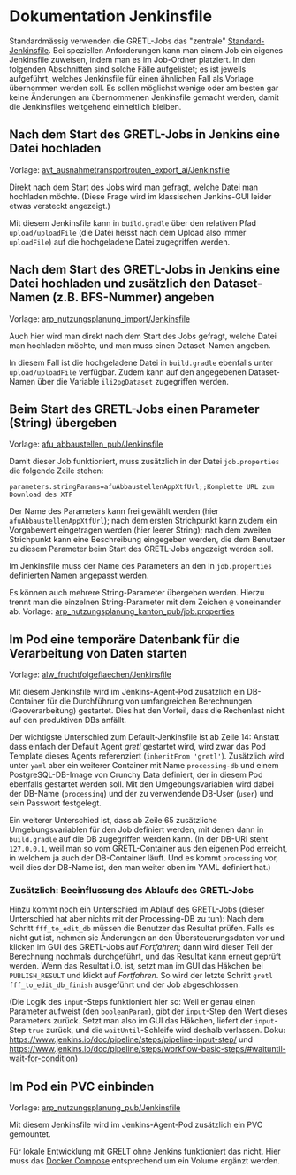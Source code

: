 # Dokumentation Jenkinsfile

Standardmässig verwenden die GRETL-Jobs
das "zentrale" [Standard-Jenkinsfile](Jenkinsfile).
Bei speziellen Anforderungen kann man einem Job
ein eigenes Jenkinsfile zuweisen,
indem man es im Job-Ordner platziert.
In den folgenden Abschnitten sind solche Fälle aufgelistet;
es ist jeweils aufgeführt, welches Jenkinsfile für einen ähnlichen Fall
als Vorlage übernommen werden soll.
Es sollen möglichst wenige oder am besten gar keine Änderungen
am übernommenen Jenkinsfile gemacht werden,
damit die Jenkinsfiles weitgehend einheitlich bleiben.

## Nach dem Start des GRETL-Jobs in Jenkins eine Datei hochladen

Vorlage: [avt_ausnahmetransportrouten_export_ai/Jenkinsfile](avt_ausnahmetransportrouten_export_ai/Jenkinsfile)

Direkt nach dem Start des Jobs wird man gefragt,
welche Datei man hochladen möchte.
(Diese Frage wird im klassischen Jenkins-GUI leider etwas versteckt angezeigt.)

Mit diesem Jenkinsfile kann in `build.gradle`
über den relativen Pfad `upload/uploadFile`
(die Datei heisst nach dem Upload also immer `uploadFile`)
auf die hochgeladene Datei zugegriffen werden.

## Nach dem Start des GRETL-Jobs in Jenkins eine Datei hochladen und zusätzlich den Dataset-Namen (z.B. BFS-Nummer) angeben

Vorlage: [arp_nutzungsplanung_import/Jenkinsfile](arp_nutzungsplanung_import/Jenkinsfile)

Auch hier wird man direkt nach dem Start des Jobs gefragt,
welche Datei man hochladen möchte, und man muss einen Dataset-Namen angeben.

In diesem Fall ist die hochgeladene Datei in `build.gradle`
ebenfalls unter `upload/uploadFile` verfügbar.
Zudem kann auf den angegebenen Dataset-Namen
über die Variable `ili2pgDataset` zugegriffen werden.

## Beim Start des GRETL-Jobs einen Parameter (String) übergeben

Vorlage: [afu_abbaustellen_pub/Jenkinsfile](afu_abbaustellen_pub/Jenkinsfile)

Damit dieser Job funktioniert, muss zusätzlich in der Datei `job.properties`
die folgende Zeile stehen:

```
parameters.stringParams=afuAbbaustellenAppXtfUrl;;Komplette URL zum Download des XTF
```

Der Name des Parameters kann frei gewählt werden
(hier `afuAbbaustellenAppXtfUrl`);
nach dem ersten Strichpunkt kann zudem ein Vorgabewert eingetragen werden
(hier leerer String);
nach dem zweiten Strichpunkt kann eine Beschreibung eingegeben werden,
die dem Benutzer zu diesem Parameter
beim Start des GRETL-Jobs angezeigt werden soll.

Im Jenkinsfile muss der Name des Parameters an den
in `job.properties` definierten Namen angepasst werden.

Es können auch mehrere String-Parameter übergeben werden.
Hierzu trennt man die einzelnen String-Parameter
mit dem Zeichen `@` voneinander ab.
Vorlage: [arp_nutzungsplanung_kanton_pub/job.properties](arp_nutzungsplanung_kanton_pub/job.properties)

## Im Pod eine temporäre Datenbank für die Verarbeitung von Daten starten

Vorlage: [alw_fruchtfolgeflaechen/Jenkinsfile](alw_fruchtfolgeflaechen/Jenkinsfile)

Mit diesem Jenkinsfile wird im Jenkins-Agent-Pod zusätzlich ein DB-Container
für die Durchführung von umfangreichen Berechnungen (Geoverarbeitung) gestartet.
Dies hat den Vorteil,
dass die Rechenlast nicht auf den produktiven DBs anfällt.

Der wichtigste Unterschied zum Default-Jenkinsfile ist ab Zeile 14:
Anstatt dass einfach der Default Agent *gretl* gestartet wird,
wird zwar das Pod Template dieses Agents referenziert (`inheritFrom 'gretl'`).
Zusätzlich wird unter `yaml` aber ein weiterer Container
mit Name `processing-db` und einem PostgreSQL-DB-Image
von Crunchy Data definiert,
der in diesem Pod ebenfalls gestartet werden soll.
Mit den Umgebungsvariablen wird dabei der DB-Name (`processing`)
und der zu verwendende DB-User (`user`) und sein Passwort festgelegt.

Ein weiterer Unterschied ist, dass ab Zeile 65 zusätzliche Umgebungsvariablen
für den Job definiert werden,
mit denen dann in `build.gradle` auf die DB zugegriffen werden kann.
(In der DB-URI steht `127.0.0.1`, weil man so vom GRETL-Container aus
den eigenen Pod erreicht, in welchem ja auch der DB-Container läuft.
Und es kommt `processing` vor, weil dies der DB-Name ist,
den man weiter oben im YAML definiert hat.)

### Zusätzlich: Beeinflussung des Ablaufs des GRETL-Jobs

Hinzu kommt noch ein Unterschied im Ablauf des GRETL-Jobs
(dieser Unterschied hat aber nichts mit der Processing-DB zu tun):
Nach dem Schritt `fff_to_edit_db`
müssen die Benutzer das Resultat prüfen.
Falls es nicht gut ist, nehmen sie Änderungen an den Übersteuerungsdaten vor
und klicken im GUI des GRETL-Jobs auf *Fortfahren*;
dann wird dieser Teil der Berechnung nochmals durchgeführt,
und das Resultat kann erneut geprüft werden.
Wenn das Resultat i.O. ist, setzt man im GUI das Häkchen bei `PUBLISH_RESULT`
und klickt auf *Fortfahren*.
So wird der letzte Schritt `gretl fff_to_edit_db_finish` ausgeführt
und der Job abgeschlossen.

(Die Logik des `input`-Steps funktioniert hier so:
Weil er genau einen Parameter aufweist (den `booleanParam`),
gibt der `input`-Step den Wert dieses Parameters zurück.
Setzt man also im GUI das Häkchen, liefert der `input`-Step `true` zurück,
und die `waitUntil`-Schleife wird deshalb verlassen.
Doku: https://www.jenkins.io/doc/pipeline/steps/pipeline-input-step/ und
https://www.jenkins.io/doc/pipeline/steps/workflow-basic-steps/#waituntil-wait-for-condition)

## Im Pod ein PVC einbinden

Vorlage: [arp_nutzungsplanung_pub/Jenkinsfile](arp_nutzungsplanung_pub/Jenkinsfile)

Mit diesem Jenkinsfile wird im Jenkins-Agent-Pod zusätzlich ein PVC gemountet.

Für lokale Entwicklung mit GRELT ohne Jenkins funktioniert das nicht. Hier muss das [Docker Compose](https://github.com/sogis/gretljobs/blob/main/docker-compose.yml) entsprechend um ein Volume ergänzt werden.

